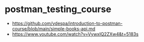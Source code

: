 # postman_testing_course

- https://github.com/vdespa/introduction-to-postman-course/blob/main/simple-books-api.md
- https://www.youtube.com/watch?v=VywxIQ2ZXw4&t=5183s